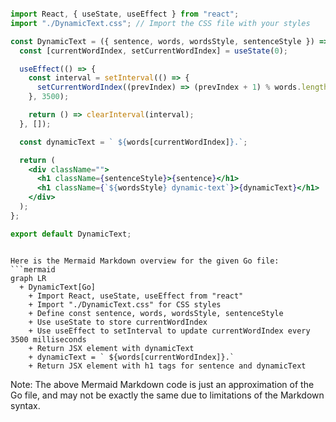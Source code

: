 ```jsx

import React, { useState, useEffect } from "react";
import "./DynamicText.css"; // Import the CSS file with your styles

const DynamicText = ({ sentence, words, wordsStyle, sentenceStyle }) => {
  const [currentWordIndex, setCurrentWordIndex] = useState(0);

  useEffect(() => {
    const interval = setInterval(() => {
      setCurrentWordIndex((prevIndex) => (prevIndex + 1) % words.length);
    }, 3500);

    return () => clearInterval(interval);
  }, []);

  const dynamicText = ` ${words[currentWordIndex]}.`;

  return (
    <div className="">
      <h1 className={sentenceStyle}>{sentence}</h1>
      <h1 className={`${wordsStyle} dynamic-text`}>{dynamicText}</h1>
    </div>
  );
};

export default DynamicText;


```

```mermaid

Here is the Mermaid Markdown overview for the given Go file:
```mermaid
graph LR
  + DynamicText[Go]
    + Import React, useState, useEffect from "react"
    + Import "./DynamicText.css" for CSS styles
    + Define const sentence, words, wordsStyle, sentenceStyle
    + Use useState to store currentWordIndex
    + Use useEffect to setInterval to update currentWordIndex every 3500 milliseconds
    + Return JSX element with dynamicText
    + dynamicText = ` ${words[currentWordIndex]}.`
    + Return JSX element with h1 tags for sentence and dynamicText
```
Note: The above Mermaid Markdown code is just an approximation of the Go file, and may not be exactly the same due to limitations of the Markdown syntax.

```
